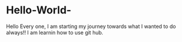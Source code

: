 # Hello-World-
Hello Every one, I am starting my journey towards what I wanted to do always!! 
I am learnin how to use git hub.
